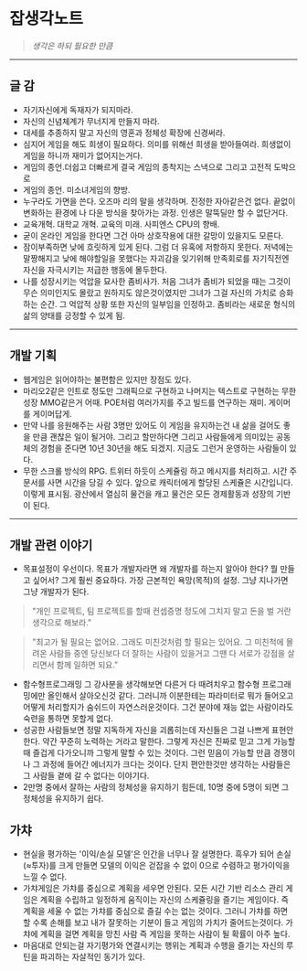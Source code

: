 # 잡생각노트

> *생각은 하되 필요한 만큼*

- - -

## 글 감
- 자기자신에게 독재자가 되지마라.
- 자신의 신념체계가 무너지게 만들지 마라.
- 대세를 추종하지 말고 자신의 영혼과 정체성 확장에 신경써라.
- 심지어 게임을 해도 희생이 필요하다. 의미를 위해선 희생을 받아들여라. 희생없이 게임을 하니까 재미가 없어지는거다.
- 게임의 종언.더쉽고 더빠르게 결국 게임의 종착지는 스낵으로 그리고 고전적 도박으로
- 게임의 종언. 미소녀게임의 향방.
- 누구라도 가면을 쓴다. 오즈마 리의 말을 생각하며. 진정한 자아같은건 없다. 끝없이 변화하는 환경에 나 다운 방식을 찾아가는 과정. 인생은 말뚝딜만 할 수 없단거다.
- 교육개혁. 대학교 개혁. 교육의 미래. 사피엔스 CPU의 향배.
- 굳이 온라인 게임을 한다면 그건 아마 상호작용에 대한 갈망이 있을지도 모른다.
- 잠이부족하면 낮에 흐릿하게 있게 된다. 그럼 더 유혹에 저항하지 못한다. 저녁에는 말짱해지고 낮에 해야할일을 못했다는 자괴감을 잊기위해 만족회로를 자기직전엔 자신을 자극시키는 저급한 행동에 몰두한다.
- 나를 성장시키는 억압을 묘사한 좀비사가. 처음 그녀가 좀비가 되었을 때는 그것이 무슨 의미인지도 몰랐고 원하지도 않은것이였지만 그녀가 그걸 자신의 가치로 승화하는 순간. 그 억압적 상황 또한 자신의 일부임을 인정하고. 좀비라는 새로운 형식의 삶의 양태를 긍정할 수 있게 됨.

- - -

## 개발 기획
- 웹게임은 읽어야하는 불편함은 있지만 장점도 있다.
- 마리오2같은 인트로 정도만 그래픽으로 구현하고 나머지는 텍스트로 구현하는 무한성장 MMO같은거 어때. POE처럼 여러가지를 주고 빌드를 연구하는 재미. 게이머를 게이머답게.
- 만약 나를 응원해주는 사람 3명만 있어도 이 게임을 유지하는건 내 삶을 걸어도 좋을 만큼 괜찮은 일이 될거야. 그리고 할만하다면 그리고 사람들에게 의미있는 공동체의 경험을 준다면 10년 30년을 해도 되겠지. 지금도 그런거 운영하는 사람들이 있다.
- 무한 스크롤 방식의 RPG. 트위터 하듯이 스케쥴링 하고 메시지를 처리하고. 시간 주문서를 사면 시간을 당길 수 있다. 앞으로 캐릭터에게 할당된 스케쥴은 시간입니다. 이렇게 표시됨. 광산에서 열심히 물건을 캐고 물건은 모든 경제활동과 성장의 기반이 된다.

- - -

##	개발 관련 이야기
* 목표설정이 우선이다. 목표가 개발자라면 왜 개발자를 하는지 알아야 한다? 뭘 만들고 싶어서? 그게 훨씬 중요하다. 가장 근본적인 욕망(목적)의 설정. 그냥 지나가면 그냥 개발자가 된다.

> "개인 프로젝트, 팀 프로젝트를 할때 컨셉증명 정도에 그치지 말고 돈을 벌 거란 생각으로 해보라."

> "최고가 될 필요는 없어요. 그래도 미친것처럼 할 필요는 있어요. 그 미친척에 몰려온 사람들 중엔 당신보다 더 잘하는 사람이 있을거고 그땐 다 서로가 강점을 살리면서 함께 일하면 되요."

* 함수형프로그래밍 그 강사분을 생각해보면 다른거 다 때려치우고 함수형 프로그래밍에만 올인해서 살아오신것 같다. 그러니까 이분한테는 파라미터로 뭐가 들어오고 어떻게 처리할지가 숨쉬드이 자연스러운것이다. 그건 분야에 재능 없는 사람이라도 숙련을 통하면 못할게 없다.
* 성공한 사람들보면 정말 지독하게 자신을 괴롭히는데 자신들은 그걸 나쁘게 표현안한다. 약간 꾸준히 노력하는 거라고 말한다. 그렇게 자신은 진짜로 믿고 그게 가능할때 즐겁게 다가오니까 그렇게 말할 수 있는 것이다. 그런 믿음이 가능할 만큼 경쟁이나 그 과정에 들어간 에너지가 크다는 것이다. 단지 편안한것만 생각하는 사람들은 그 사람들 곁에 갈 수 없다는 이야기다.
* 2만명 중에서 잘하는 사람의 정체성을 유지하기 힘든데, 10명 중에 5명이 되면 그 정체성을 유지하기 쉽다.

##	가챠
* 현실을 평가하는 '이익/손실 모델'은 인간을 너무나 잘 설명한다. 흑우가 되어 손실(≈투자)를 크게 만들면 모델의 이익은 걷잡을 수 없이 0으로 수렴하고 평가이익을 느낄 수 없다.
* 가챠게임은 가챠를 중심으로 계획을 세우면 안된다. 모든 시간 기반 리소스 관리 게임은 계획을 수립하고 일정하게 움직이는 자신의 스케쥴링을 즐기는 게임이다. 즉 계획을 세울 수 없는 가챠를 중심으로 즐길 수는 없는 것이다. 그러니 가챠를 하면 할 수록 손해를 보고 내가 잘못하는 기분이 들고 게임의 가치가 줄어드는것이다. 가챠에 계획을 걸면 계획을 망친 사람 즉 게임을 못하는 사람이 될 확률이 아주 높다.
* 마음대로 안되는걸 자기평가와 연결시키는 행위는 계획과 수행을 즐기는 자신의 루틴을 파괴하는 자살적인 동기가 있다.

